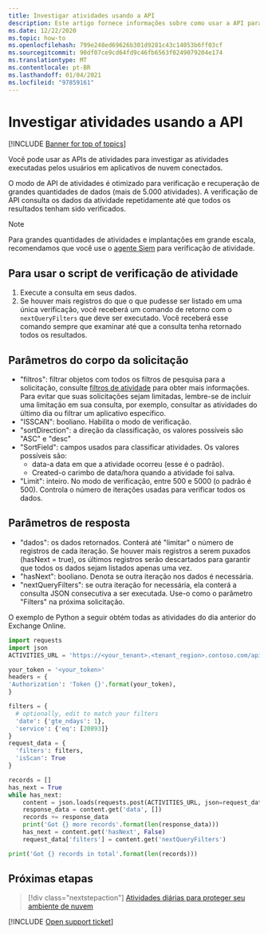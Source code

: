 ```yaml
---
title: Investigar atividades usando a API
description: Este artigo fornece informações sobre como usar a API para investigar a atividade do usuário no Cloud App Security.
ms.date: 12/22/2020
ms.topic: how-to
ms.openlocfilehash: 799e248ed69626b301d9281c43c14053b6ff03cf
ms.sourcegitcommit: 90df07ce9cd64fd9c46fb6563f0249079204e174
ms.translationtype: MT
ms.contentlocale: pt-BR
ms.lasthandoff: 01/04/2021
ms.locfileid: "97859161"
---
```

# <a name="investigate-activities-using-the-api"></a>Investigar atividades usando a API

[!INCLUDE [Banner for top of topics](includes/banner.md)]

Você pode usar as APIs de atividades para investigar as atividades executadas pelos usuários em aplicativos de nuvem conectados.

O modo de API de atividades é otimizado para verificação e recuperação de grandes quantidades de dados (mais de 5.000 atividades). A verificação de API consulta os dados da atividade repetidamente até que todos os resultados tenham sido verificados.

> [!NOTE]
> Para grandes quantidades de atividades e implantações em grande escala, recomendamos que você use o [agente Siem](siem.md) para verificação de atividade.

## <a name="to-use-the-activity-scan-script"></a>Para usar o script de verificação de atividade

1. Execute a consulta em seus dados.
1. Se houver mais registros do que o que pudesse ser listado em uma única verificação, você receberá um comando de retorno com o `nextQueryFilters` que deve ser executado. Você receberá esse comando sempre que examinar até que a consulta tenha retornado todos os resultados.

## <a name="request-body-parameters"></a>Parâmetros do corpo da solicitação

- "filtros": filtrar objetos com todos os filtros de pesquisa para a solicitação, consulte [filtros de atividade](activity-filters-queries.md) para obter mais informações. Para evitar que suas solicitações sejam limitadas, lembre-se de incluir uma limitação em sua consulta, por exemplo, consultar as atividades do último dia ou filtrar um aplicativo específico.
- "ISSCAN": booliano. Habilita o modo de verificação.
- "sortDirection": a direção da classificação, os valores possíveis são "ASC" e "desc"
- "SortField": campos usados para classificar atividades. Os valores possíveis são:
  - data-a data em que a atividade ocorreu (esse é o padrão).
  - Created-o carimbo de data/hora quando a atividade foi salva.
- "Limit": inteiro. No modo de verificação, entre 500 e 5000 (o padrão é 500). Controla o número de iterações usadas para verificar todos os dados.

## <a name="response-parameters"></a>Parâmetros de resposta

- "dados": os dados retornados. Conterá até "limitar" o número de registros de cada iteração. Se houver mais registros a serem puxados (hasNext = true), os últimos registros serão descartados para garantir que todos os dados sejam listados apenas uma vez.
- "hasNext": booliano. Denota se outra iteração nos dados é necessária.
- "nextQueryFilters": se outra iteração for necessária, ela conterá a consulta JSON consecutiva a ser executada. Use-o como o parâmetro "Filters" na próxima solicitação.

O exemplo de Python a seguir obtém todas as atividades do dia anterior do Exchange Online.

``` python
import requests
import json
ACTIVITIES_URL = 'https://<your_tenant>.<tenant_region>.contoso.com/api/v1/activities/'

your_token = '<your_token>'
headers = {
'Authorization': 'Token {}'.format(your_token),
}

filters = {
  # optionally, edit to match your filters
  'date': {'gte_ndays': 1},
  'service': {'eq': [20893]}
}
request_data = {
  'filters': filters,
  'isScan': True
}

records = []
has_next = True
while has_next:
    content = json.loads(requests.post(ACTIVITIES_URL, json=request_data, headers=headers).content)
    response_data = content.get('data', [])
    records += response_data
    print('Got {} more records'.format(len(response_data)))
    has_next = content.get('hasNext', False)
    request_data['filters'] = content.get('nextQueryFilters')

print('Got {} records in total'.format(len(records)))
```

## <a name="next-steps"></a>Próximas etapas

> [!div class="nextstepaction"]
> [Atividades diárias para proteger seu ambiente de nuvem](daily-activities-to-protect-your-cloud-environment.md)

[!INCLUDE [Open support ticket](includes/support.md)]
